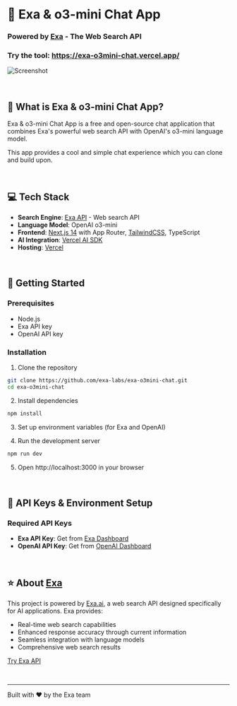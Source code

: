 # 💬 Exa & o3-mini Chat App
### Powered by [Exa](https://exa.ai) - The Web Search API

### Try the tool: https://exa-o3mini-chat.vercel.app/

![Screenshot](https://exa-o3mini-chat.vercel.app/opengraph-image.jpg)

<br>

## 🎯 What is Exa & o3-mini Chat App?

Exa & o3-mini Chat App is a free and open-source chat application that combines Exa's powerful web search API with OpenAI's o3-mini language model.

This app provides a cool and simple chat experience which you can clone and build upon.

<br>

## 💻 Tech Stack
- **Search Engine**: [Exa API](https://exa.ai) - Web search API
- **Language Model**: OpenAI o3-mini
- **Frontend**: [Next.js 14](https://nextjs.org/docs) with App Router, [TailwindCSS](https://tailwindcss.com), TypeScript
- **AI Integration**: [Vercel AI SDK](https://sdk.vercel.ai/docs/ai-sdk-core)
- **Hosting**: [Vercel](https://vercel.com/)

<br>

## 🚀 Getting Started

### Prerequisites
- Node.js
- Exa API key
- OpenAI API key

### Installation

1. Clone the repository
```bash
git clone https://github.com/exa-labs/exa-o3mini-chat.git
cd exa-o3mini-chat
```

2. Install dependencies
```bash
npm install
```

3. Set up environment variables (for Exa and OpenAI)

4. Run the development server
```bash
npm run dev
```

5. Open http://localhost:3000 in your browser

<br>

## 🔑 API Keys & Environment Setup

### Required API Keys
* **Exa API Key**: Get from [Exa Dashboard](https://dashboard.exa.ai/api-keys)
* **OpenAI API Key**: Get from [OpenAI Dashboard](https://platform.openai.com/api-keys)

<br>

## ⭐ About [Exa](https://exa.ai)

This project is powered by [Exa.ai](https://exa.ai), a web search API designed specifically for AI applications. Exa provides:

* Real-time web search capabilities
* Enhanced response accuracy through current information
* Seamless integration with language models
* Comprehensive web search results

[Try Exa API](https://dashboard.exa.ai)

<br>

---

Built with ❤️ by the Exa team
